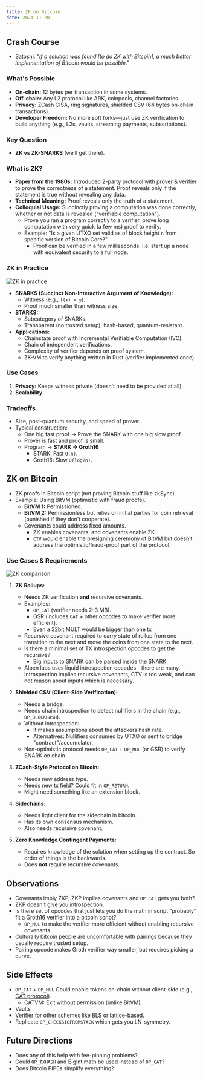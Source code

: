 ```yaml
---
title: ZK on Bitcoin
date: 2024-11-20
---
```


## Crash Course

- Satoshi: _"If a solution was found [to do ZK with Bitcoin], a much better implementation of Bitcoin would be possible."_

### What's Possible

- **On-chain:** 12 bytes per transaction in some systems.
- **Off-chain:** Any L2 protocol like ARK, coinpools, channel factories.
- **Privacy:** ZCash CISA, ring signatures, shielded CSV (64 bytes on-chain transactions).
- **Developer Freedom:** No more soft forks—just use ZK verification to build anything (e.g., L2s, vaults, streaming payments, subscriptions).

### Key Question

- **ZK vs ZK-SNARKS** (we’ll get there).

### What is ZK?

- **Paper from the 1980s:** Introduced 2-party protocol with prover & verifier to prove the correctness of a statement. Proof reveals only if the statement is true without revealing any data.
- **Technical Meaning:** Proof reveals only the truth of a statement.
- **Colloquial Usage:** Succinctly proving a computation was done correctly, whether or not data is revealed ("verifiable computation").
  - Prove you ran a program correctly to a verifier, prove long computation with very quick (a few ms) proof to verify.
  - Example: "Is a given UTXO set valid as of block height `n` from specific version of Bitcoin Core?"
    - Proof can be verified in a few milliseconds. I.e. start up a node with equivalent security to a full node.

### ZK in Practice

![ZK in practice](https://raw.githubusercontent.com/bitcointranscripts/media/refs/heads/main/bitcoin-research-week-2024/zk-on-bitcoin/zk-in-practice.jpg)

- **SNARKS (Succinct Non-Interactive Argument of Knowledge):**
  - Witness (e.g., `f(x) = y`).
  - Proof much smaller than witness size.
- **STARKS:**
  - Subcategory of SNARKs.
  - Transparent (no trusted setup), hash-based, quantum-resistant.
- **Applications:**
  - Chainstate proof with Incremental Verifiable Computation (IVC).
  - Chain of independent verifications.
  - Complexity of verifier depends on proof system.
  - ZK-VM to verify anything written in Rust (verifier implemented once).

### Use Cases

1. **Privacy:** Keeps witness private (doesn’t need to be provided at all).
2. **Scalability.**

### Tradeoffs

- Size, post-quantum security, and speed of prover.
- Typical construction:
  - One big fast proof → Prove the SNARK with one big slow proof.
  - Prover is fast and proof is small.
  - Program → **STARK → Groth16**
    - STARK: Fast `O(n)`.
    - Groth16: Slow `O(log2n)`.

## ZK on Bitcoin

- ZK proofs in Bitcoin script (not proving Bitcoin stuff like zkSync).
- Example: Using BitVM (optimistic with fraud proofs).
  - **BitVM 1:** Permissioned.
  - **BitVM 2:** Permissionless but relies on initial parties for coin retrieval (punished if they don’t cooperate).
  - Covenants could address fixed amounts.
    - ZK enables covenants, and covenants enable ZK.
    - `CTV` would enable the presigning ceremony of BitVM but doesn’t address the optimistic/fraud-proof part of the protocol.

### Use Cases & Requirements

![ZK comparison](https://raw.githubusercontent.com/bitcointranscripts/media/refs/heads/main/bitcoin-research-week-2024/zk-on-bitcoin/comparison-table.jpg)

1. **ZK Rollups:**

   - Needs ZK verification **and** recursive covenants.
   - Examples:
     - `OP_CAT` (verifier needs 2–3 MB).
     - GSR (includes `CAT` + other opcodes to make verifier more efficient).
     - Even a 32bit MULT would be bigger than one tx
   - Recursive covenant required to carry state of rollup from one transition to the next and move the coins from one state to the next.
   - Is there a minimal set of TX introspection opcodes to get the recursive?
     - Big inputs to SNARK can be parsed inside the SNARK
   - Alpen labs uses liquid introspection opcodes - there are many. Introspection implies recursive covenants, CTV is too weak, and can not reason about inputs which is necessary.

2. **Shielded CSV (Client-Side Verification):**

   - Needs a bridge.
   - Needs chain introspection to detect nullifiers in the chain (e.g., `OP_BLOCKHASH`).
   - Without introspection:
     - It makes assumptions about the attackers hash rate.
     - Alternatives: Nullifiers consumed by UTXO or sent to bridge "contract"/accumulator.
   - Non-optimistic protocol needs `OP_CAT` + `OP_MUL` (or GSR) to verify SNARK on chain.

3. **ZCash-Style Protocol on Bitcoin:**

   - Needs new address type.
   - Needs new tx field? Could fit in `OP_RETURN`.
   - Might need something like an extension block.

4. **Sidechains:**

   - Needs light client for the sidechain in bitcoin.
   - Has its own consensus mechanism.
   - Also needs recursive covenant.

5. **Zero Knowledge Contingent Payments:**
   - Requires knowledge of the solution when setting up the contract. So order of things is the backwards.
   - Does **not** require recursive covenants.

## Observations

- Covenants imply ZKP, ZKP implies covenants and `OP_CAT` gets you both?.
- ZKP doesn't give you introspection.
- Is there set of opcodes that just lets you do the math in script “probably” fit a Groth16 verifier into a bitcoin script?
  - `OP_MUL` to make the verifier more efficient without enabling recursive covenants.
- Culturally bitcoin people are uncomfortable with pairings because they usually require trusted setup.
- Pairing opcode makes Groth verifier way smaller, but requires picking a curve.

## Side Effects

- `OP_CAT` + `OP_MUL` Could enable tokens on-chain without client-side (e.g., [CAT protocol](https://catprotocol.org/)).
  - CATVM: Exit without permission (unlike BitVM).
- Vaults
- Verifier for other schemes like BLS or lattice-based.
- Replicate `OP_CHECKSIGFROMSTACK` which gets you LN-symmetry.

## Future Directions

- Does any of this help with fee-pinning problems?
- Could `OP_TXHASH` and BigInt math be used instead of `OP_CAT`?
- Does Bitcoin PIPEs simplify everything?
